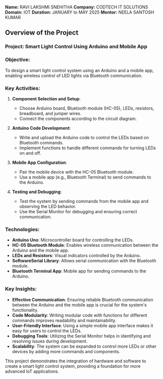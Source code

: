 **Name:** RAVI LAKSHMI SNEHITHA
**Company:** CODTECH IT SOLUTIONS
**Domain:** IOT
**Duration:** JANUARY to MAY 2025
**Mentor:** NEELA SANTOSH KUMAR


## Overview of the Project 

### Project: Smart Light Control Using Arduino and Mobile App

### Objective:
To design a smart light control system using an Arduino and a mobile app, enabling wireless control of LED lights via Bluetooth communication.

### Key Activities:
1. **Component Selection and Setup**:
   - Choose Arduino board, Bluetooth module (HC-05), LEDs, resistors, breadboard, and jumper wires.
   - Connect the components according to the circuit diagram.

2. **Arduino Code Development**:
   - Write and upload the Arduino code to control the LEDs based on Bluetooth commands.
   - Implement functions to handle different commands for turning LEDs on and off.

3. **Mobile App Configuration**:
   - Pair the mobile device with the HC-05 Bluetooth module.
   - Use a mobile app (e.g., Bluetooth Terminal) to send commands to the Arduino.

4. **Testing and Debugging**:
   - Test the system by sending commands from the mobile app and observing the LED behavior.
   - Use the Serial Monitor for debugging and ensuring correct communication.

### Technologies:
- **Arduino Uno**: Microcontroller board for controlling the LEDs.
- **HC-05 Bluetooth Module**: Enables wireless communication between the Arduino and the mobile app.
- **LEDs and Resistors**: Visual indicators controlled by the Arduino.
- **SoftwareSerial Library**: Allows serial communication with the Bluetooth module.
- **Bluetooth Terminal App**: Mobile app for sending commands to the Arduino.

### Key Insights:
- **Effective Communication**: Ensuring reliable Bluetooth communication between the Arduino and the mobile app is crucial for the system's functionality.
- **Code Modularity**: Writing modular code with functions for different commands improves readability and maintainability.
- **User-Friendly Interface**: Using a simple mobile app interface makes it easy for users to control the LEDs.
- **Debugging Tools**: Utilizing the Serial Monitor helps in identifying and resolving issues during development.
- **Scalability**: The system can be expanded to control more LEDs or other devices by adding more commands and components.

This project demonstrates the integration of hardware and software to create a smart light control system, providing a foundation for more advanced IoT applications.
